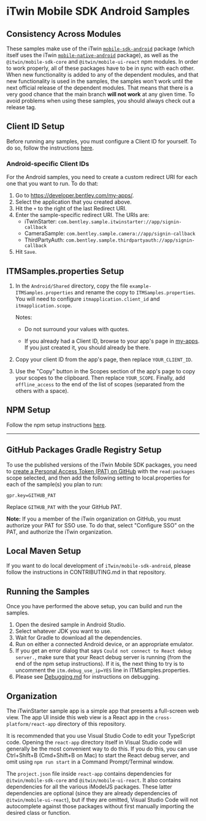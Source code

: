# iTwin Mobile SDK Android Samples

## Consistency Across Modules

These samples make use of the iTwin [`mobile-sdk-android`](https://github.com/iTwin/mobile-sdk-android) package (which itself uses the iTwin [`mobile-native-android`](https://github.com/iTwin/mobile-native-android/releases) package), as well as the `@itwin/mobile-sdk-core` and `@itwin/mobile-ui-react` npm modules. In order to work properly, all of these packages have to be in sync with each other. When new functionality is added to any of the dependent modules, and that new functionality is used in the samples, the samples won't work until the next official release of the dependent modules. That means that there is a very good chance that the main branch __will not work__ at any given time. To avoid problems when using these samples, you should always check out a release tag.

## Client ID Setup

Before running any samples, you must configure a Client ID for yourself. To do so, follow the instructions [here](../cross-platform/ClientID.md).

### Android-specific Client IDs

For the Android samples, you need to create a custom redirect URI for each one that you want to run. To do that:

1. Go to <https://developer.bentley.com/my-apps/>.
1. Select the application that you created above.
1. Hit the `+` to the right of the last Redirect URI.
1. Enter the sample-specific redirect URI. The URIs are:
    * iTwinStarter: `com.bentley.sample.itwinstarter://app/signin-callback`
    * CameraSample: `com.bentley.sample.camera://app/signin-callback`
    * ThirdPartyAuth: `com.bentley.sample.thirdpartyauth://app/signin-callback`
1. Hit `Save`.

## ITMSamples.properties Setup

1. In the `Android/Shared` directory, copy the file `example-ITMSamples.properties` and rename the copy to `ITMSamples.properties`. You will need to configure `itmapplication.client_id` and `itmapplication.scope`.

    Notes:

    * Do not surround your values with quotes.

    * If you already had a Client ID, browse to your app's page in [my-apps](https://developer.bentley.com/my-apps/). If you just created it, you should already be there.

1. Copy your client ID from the app's page, then replace `YOUR_CLIENT_ID`.
1. Use the "Copy" button in the Scopes section of the app's page to copy your scopes to the clipboard. Then replace `YOUR_SCOPE`. Finally, add `offline_access` to the end of the list of scopes (separated from the others with a space).

## NPM Setup

Follow the npm setup instructions [here](../cross-platform/npm.md).

---

## GitHub Packages Gradle Registry Setup

To use the published versions of the iTwin Mobile SDK packages, you need to [create a Personal Access Token (PAT) on GitHub](https://docs.github.com/en/authentication/keeping-your-account-and-data-secure/creating-a-personal-access-token) with the `read:packages` scope selected, and then add the following setting to local.properties for each of the sample(s) you plan to run:

    gpr.key=GITHUB_PAT

Replace `GITHUB_PAT` with the your GitHub PAT.

__Note:__ If you a member of the iTwin organization on GitHub, you must authorize your PAT for SSO use. To do that, select "Configure SSO" on the PAT, and authorize the iTwin organization.

## Local Maven Setup

If you want to do local development of `iTwin/mobile-sdk-android`, please follow the instructions in CONTRIBUTING.md in that repository.

## Running the Samples

Once you have performed the above setup, you can build and run the samples.

1. Open the desired sample in Android Studio.
1. Select whatever JDK you want to use.
1. Wait for Gradle to download all the dependencies.
1. Run on either a connected Android device, or an appropriate emulator.
1. If you get an error dialog that says `Could not connect to React debug server.`, make sure that your React debug server is running (from the end of the npm setup instructions). If it is, the next thing to try is to uncomment the `itm.debug_use_ip=YES` line in ITMSamples.properties.
1. Please see [Debugging.md](./Debugging.md) for instructions on debugging.

## Organization

The iTwinStarter sample app is a simple app that presents a full-screen web view. The app UI inside this web view is a React app in the `cross-platform/react-app` directory of this repository.

It is recommended that you use Visual Studio Code to edit your TypeScript code. Opening the `react-app` directory itself in Visual Studio code will generally be the most convenient way to do this. If you do this, you can use Ctrl+Shift+B (Cmd+Shift+B on Mac) to start the React debug server, and omit using `npm run start` in a Command Prompt/Terminal window.

The `project.json` file inside `react-app` contains dependencies for `@itwin/mobile-sdk-core` and `@itwin/mobile-ui-react`. It also contains dependencies for all the various iModelJS packages. These latter dependencies are optional (since they are already dependencies of `@itwin/mobile-ui-react`), but if they are omitted, Visual Studio Code will not autocomplete against those packages without first manually importing the desired class or function.
